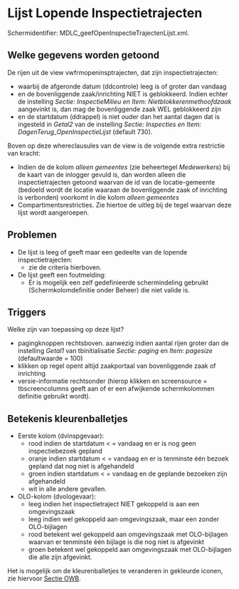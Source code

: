 # Lijst Lopende Inspectietrajecten

Schermidentifier: MDLC_geefOpenInspectieTrajectenLijst.xml.

## Welke gegevens worden getoond

De rijen uit de view vwfrmopeninsptrajecten, dat zijn inspectietrajecten:

- waarbij de afgeronde datum (ddcontrole) leeg is of groter dan vandaag
- en de bovenliggende zaak/inrichting NIET is geblokkeerd. Indien echter de instelling _Sectie: InspectieMilieu en Item: Nietblokkerenmethoofdzaak_ aangevinkt is, dan mag de bovenliggende zaak WEL geblokkeerd zijn
- en de startdatum (ddrappel) is niet ouder dan het aantal dagen dat is ingesteld in _Getal2_ van de instelling _Sectie: Inspecties en Item: DagenTerug_OpenInspectieLijst_ (default 730).

Boven op deze whereclausules van de view is de volgende extra restrictie van kracht:

- Indien de de kolom _alleen gemeentes_ (zie beheertegel _Medewerkers_) bij de kaart van de inlogger gevuld is, dan worden alleen die inspectietrajecten getoond waarvan de id van de locatie-gemeente (bedoeld wordt de locatie waaraan de bovenliggende zaak of inrichting is verbonden) voorkomt in die kolom _alleen gemeentes_
- Compartimentsrestricties. Zie hiertoe de uitleg bij de tegel waarvan deze lijst wordt aangeroepen.

## Problemen

- De lijst is leeg of geeft maar een gedeelte van de lopende inspectietrajecten:
  - zie de criteria hierboven.
- De lijst geeft een foutmelding:
  - Er is mogelijk een zelf gedefinieerde schermindeling gebruikt (Schermkolomdefinitie onder Beheer) die niet valide is.

## Triggers

Welke zijn van toepassing op deze lijst?

- pagingknoppen rechtsboven. aanwezig indien aantal rijen groter dan de instelling _Getal1_ van tbinitialisatie _Sectie: paging_ en _Item: pagesize_ (defaultwaarde = 100)
- klikken op regel opent altijd zaakportaal van bovenliggende zaak of inrichting
- versie-informatie rechtsonder (hierop klikken en screensource = tbscreencolumns geeft aan of er een afwijkende schermkolommen definitie gebruikt wordt).

## Betekenis kleurenballetjes

- Eerste kolom (dvinspgevaar):
  - rood indien de startdatum < = vandaag en er is nog geen inspectiebezoek gepland
  - oranje indien startdatum < = vandaag en er is tenminste één bezoek gepland dat nog niet is afgehandeld
  - groen indien startdatum < = vandaag en de geplande bezoeken zijn afgehandeld
  - wit in alle andere gevallen.
- OLO-kolom (dvologevaar):
  - leeg indien het inspectietraject NIET gekoppeld is aan een omgevingszaak
  - leeg indien wel gekoppeld aan omgevingszaak, maar een zonder OLO-bijlagen
  - rood betekent wel gekoppeld aan omgevingszaak met OLO-bijlagen waarvan er tenminste één bijlage is die nog niet is afgevinkt
  - groen betekent wel gekoppeld aan omgevingszaak met OLO-bijlagen die alle zijn afgevinkt.

Het is mogelijk om de kleurenballetjes te veranderen in gekleurde iconen, zie hiervoor [Sectie OWB](../../../../instellen_inrichten/configuratie/sectie_owb.md).
